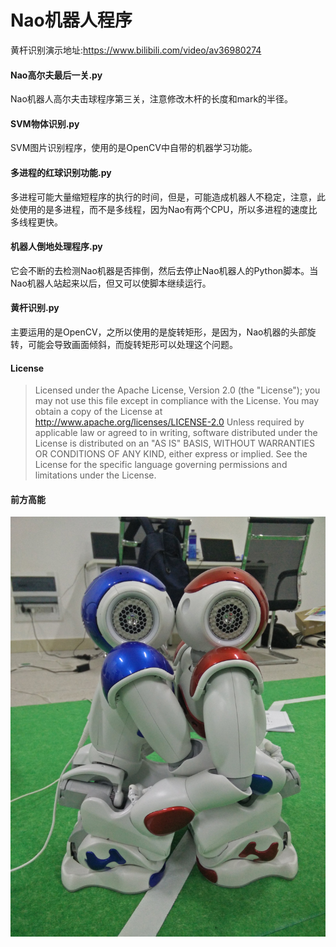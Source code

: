 # Nao机器人程序

黄杆识别演示地址:https://www.bilibili.com/video/av36980274

#### Nao高尔夫最后一关.py
Nao机器人高尔夫击球程序第三关，注意修改木杆的长度和mark的半径。

#### SVM物体识别.py
SVM图片识别程序，使用的是OpenCV中自带的机器学习功能。  

#### 多进程的红球识别功能.py  
多进程可能大量缩短程序的执行的时间，但是，可能造成机器人不稳定，注意，此处使用的是多进程，而不是多线程，因为Nao有两个CPU，所以多进程的速度比多线程更快。  

#### 机器人倒地处理程序.py
它会不断的去检测Nao机器是否摔倒，然后去停止Nao机器人的Python脚本。当Nao机器人站起来以后，但又可以使脚本继续运行。  

#### 黄杆识别.py
主要运用的是OpenCV，之所以使用的是旋转矩形，是因为，Nao机器的头部旋转，可能会导致画面倾斜，而旋转矩形可以处理这个问题。

#### License  
> Licensed under the Apache License, Version 2.0 (the "License"); you may not use this file except in compliance with the License. You may obtain a copy of the License at http://www.apache.org/licenses/LICENSE-2.0 Unless required by applicable law or agreed to in writing, software distributed under the License is distributed on an "AS IS" BASIS, WITHOUT WARRANTIES OR CONDITIONS OF ANY KIND, either express or implied. See the License for the specific language governing permissions and limitations under the License.

#### 前方高能  

![](https://github.com/bitbitluo/Nao/blob/master/img/naos.jpg)

